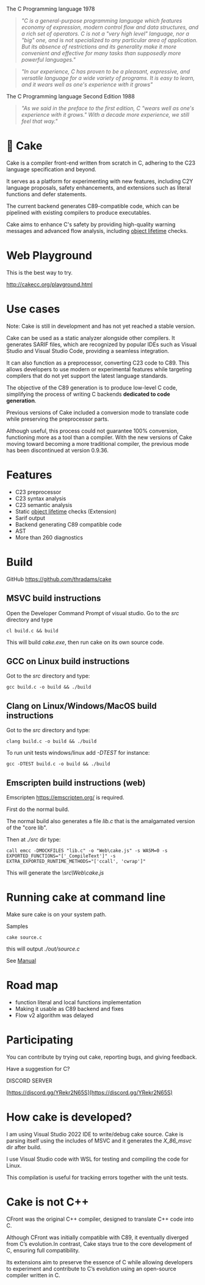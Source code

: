 
The C Programming language 1978

> _"C is a general-purpose programming language which features economy of expression, modern control flow and data structures, and a rich set of operators. C is not a "very high level" language, nor a "big" one, and is not specialized to any particular area of application. But its absence of restrictions and its generality make it more convenient and effective for many tasks than supposedly more powerful languages."_

> _"In our experience, C has proven to be a pleasant, expressive, and versatile language for a wide variety of programs. It is easy to learn, and it wears well as one's experience with it grows"_

The C Programming language Second Edition 1988

> _"As we said in the preface to the first edition, C "wears well as one's experience with it grows." With a decade more experience, we still feel that way."_




# 🍰 Cake

Cake is a compiler front-end written from scratch in C, adhering to the C23 language 
specification and beyond.

It serves as a platform for experimenting with new features, 
including C2Y language proposals, safety enhancements, and extensions such as 
literal functions and defer statements.

The current backend generates C89-compatible code, which can be pipelined with existing 
compilers to produce executables. 

Cake aims to enhance C's safety by providing high-quality warning messages and advanced 
flow analysis, including [object lifetime](ownership.md) checks.

# Web Playground

This is the best way to try.

http://cakecc.org/playground.html

# Use cases

Note: Cake is still in development and has not yet reached 
a stable version.

Cake can be used as a static analyzer alongside other compilers. 
It generates SARIF files, which are recognized by popular IDEs 
such as Visual Studio and Visual Studio Code, providing a 
seamless integration.

It can also function as a preprocessor, converting C23 code to C89. 
This allows developers to use modern or experimental features while targeting 
compilers that do not yet support the latest language standards.

The objective of the C89 generation is to produce low-level C code, 
simplifying the process of writing C backends **dedicated to code generation**.

Previous versions of Cake included a conversion mode to 
translate code while preserving the preprocessor parts. 

Although useful, this process could not guarantee 100% conversion,
functioning more as a tool than a compiler. With the new versions 
of Cake moving toward becoming a more traditional compiler,
the previous mode has been discontinued at version 0.9.36.


# Features

* C23 preprocessor
* C23 syntax analysis
* C23 semantic analysis
* Static [object lifetime](ownership.md) checks (Extension)
* Sarif output
* Backend generating C89 compatible code
* AST 
* More than 260 diagnostics


# Build

GitHub 
https://github.com/thradams/cake

## MSVC build instructions
Open the Developer Command Prompt of visual studio. Go to the *src* directory and type

```
cl build.c && build
```

This will build *cake.exe*, then run cake on its own source code.


## GCC on Linux build instructions
Got to the *src* directory and type:

```
gcc build.c -o build && ./build
```

## Clang on Linux/Windows/MacOS build instructions
Got to the *src* directory and type:

```
clang build.c -o build && ./build
```


To run unit tests windows/linux add *-DTEST* for instance:

```
gcc -DTEST build.c -o build && ./build
```

## Emscripten build instructions (web)

Emscripten https://emscripten.org/  is required. 

First do the normal build. 

The normal build also generates a file *lib.c* that is the amalgamated  version of the "core lib".

Then at _./src_ dir type:

```
call emcc -DMOCKFILES "lib.c" -o "Web\cake.js" -s WASM=0 -s EXPORTED_FUNCTIONS="['_CompileText']" -s EXTRA_EXPORTED_RUNTIME_METHODS="['ccall', 'cwrap']"
```

This will generate the *\src\Web\cake.js*


# Running cake at command line

Make sure cake is on your system path.

Samples

```
cake source.c
```

this will output *./out/source.c*

See [Manual](manual.md)



# Road map

* function literal and local functions implementation
* Making it usable as C89 backend and fixes
* Flow v2 algorithm was delayed



# Participating

You can contribute by trying out cake, reporting bugs, and giving feedback.

Have a suggestion for C?
  
DISCORD SERVER

[https://discord.gg/YRekr2N65S](https://discord.gg/YRekr2N65S)


# How cake is developed?

I am using Visual Studio 2022 IDE to write/debug cake source. Cake is parsing itself using
the includes of MSVC and it generates the *X\_86\_msvc* dir after build. 

I use Visual Studio code with WSL for testing and compiling the code for Linux. 


This compilation is useful for tracking errors together with the unit tests.

# Cake is not C++
CFront was the original C++ compiler, designed to translate C++ code into C.

Although CFront was initially compatible with C89, it eventually diverged from C’s evolution.In contrast, Cake stays true to the core development of C, ensuring full compatibility.

Its extensions aim to preserve the essence of C while allowing developers to experiment and contribute to C’s evolution using an open-source compiler written in C.


 
 
  
 



